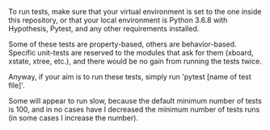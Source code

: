 To run tests, make sure that your virtual environment is set to the one inside this repository,
or that your local environment is Python 3.6.8 with Hypothesis, Pytest, and any other requirements
installed.

Some of these tests are property-based, others are behavior-based. Specific unit-tests are reserved
to the modules that ask for them (xboard, xstate, xtree, etc.), and there would be no gain from running
the tests twice.

Anyway, if your aim is to run these tests,
simply run 'pytest [name of test file]'.

Some will appear to run slow, because the default minimum number of tests
is 100, and in no cases have I decreased the minimum number of tests runs
(in some cases I increase the number).
